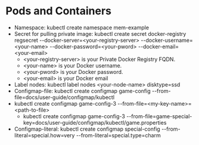 Pods and Containers
===================

- Namespace: kubectl create namespace mem-example
- Secret for pulling private image: kubectl create secret docker-registry regsecret --docker-server=\<your-registry-server\> --docker-username=\<your-name\> --docker-password=\<your-pword\> --docker-email=\<your-email\>
	- \<your-registry-server\> is your Private Docker Registry FQDN.
	- \<your-name\> is your Docker username.
	- \<your-pword\> is your Docker password.
	- \<your-email\> is your Docker email
- Label nodes: kubectl label nodes \<your-node-name\> disktype=ssd
- Configmap-file: kubectl create configmap game-config --from-file=docs/user-guide/configmap/kubectl
- kubectl create configmap game-config-3 --from-file=\<my-key-name\>=\<path-to-file\>
	- kubectl create configmap game-config-3 --from-file=game-special-key=docs/user-guide/configmap/kubectl/game.properties
- Configmap-literal: kubectl create configmap special-config --from-literal=special.how=very --from-literal=special.type=charm

